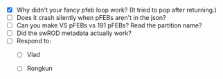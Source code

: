 - [x] Why didn't your fancy pfeb loop work? (It tried to pop after returning.)
- [ ] Does it crash silently when pFEBs aren't in the json?
- [ ] Can you make VS pFEBs vs 191 pFEBs? Read the partition name?
- [ ] Did the swROD metadata actually work?
- [ ] Respond to:
  - [ ] Vlad
  - [ ] Rongkun
  
